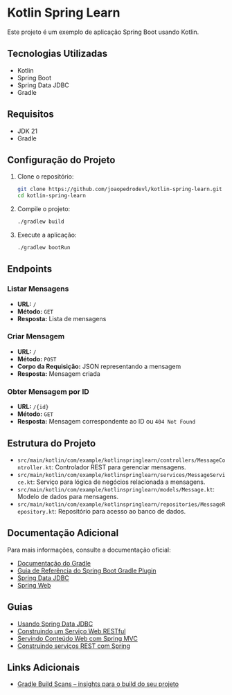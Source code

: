 # Kotlin Spring Learn

Este projeto é um exemplo de aplicação Spring Boot usando Kotlin.

## Tecnologias Utilizadas

- Kotlin
- Spring Boot
- Spring Data JDBC
- Gradle

## Requisitos

- JDK 21
- Gradle

## Configuração do Projeto

1. Clone o repositório:
    ```sh
    git clone https://github.com/joaopedrodevl/kotlin-spring-learn.git
    cd kotlin-spring-learn
    ```

2. Compile o projeto:
    ```sh
    ./gradlew build
    ```

3. Execute a aplicação:
    ```sh
    ./gradlew bootRun
    ```

## Endpoints

### Listar Mensagens

- **URL:** `/`
- **Método:** `GET`
- **Resposta:** Lista de mensagens

### Criar Mensagem

- **URL:** `/`
- **Método:** `POST`
- **Corpo da Requisição:** JSON representando a mensagem
- **Resposta:** Mensagem criada

### Obter Mensagem por ID

- **URL:** `/{id}`
- **Método:** `GET`
- **Resposta:** Mensagem correspondente ao ID ou `404 Not Found`

## Estrutura do Projeto

- `src/main/kotlin/com/example/kotlinspringlearn/controllers/MessageController.kt`: Controlador REST para gerenciar mensagens.
- `src/main/kotlin/com/example/kotlinspringlearn/services/MessageService.kt`: Serviço para lógica de negócios relacionada a mensagens.
- `src/main/kotlin/com/example/kotlinspringlearn/models/Message.kt`: Modelo de dados para mensagens.
- `src/main/kotlin/com/example/kotlinspringlearn/repositories/MessageRepository.kt`: Repositório para acesso ao banco de dados.

## Documentação Adicional

Para mais informações, consulte a documentação oficial:

- [Documentação do Gradle](https://docs.gradle.org)
- [Guia de Referência do Spring Boot Gradle Plugin](https://docs.spring.io/spring-boot/3.4.3/gradle-plugin)
- [Spring Data JDBC](https://docs.spring.io/spring-boot/3.4.3/reference/data/sql.html#data.sql.jdbc)
- [Spring Web](https://docs.spring.io/spring-boot/3.4.3/reference/web/servlet.html)

## Guias

- [Usando Spring Data JDBC](https://github.com/spring-projects/spring-data-examples/tree/master/jdbc/basics)
- [Construindo um Serviço Web RESTful](https://spring.io/guides/gs/rest-service/)
- [Servindo Conteúdo Web com Spring MVC](https://spring.io/guides/gs/serving-web-content/)
- [Construindo serviços REST com Spring](https://spring.io/guides/tutorials/rest/)

## Links Adicionais

- [Gradle Build Scans – insights para o build do seu projeto](https://scans.gradle.com#gradle)